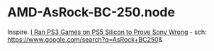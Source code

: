 # AMD-AsRock-BC-250.node
Inspire. [I Ran PS3 Games on PS5 Silicon to Prove Sony Wrong](https://youtu.be/_zbw_A9dIWM) - sch: https://www.google.com/search?q=AsRock+BC250&amp;
